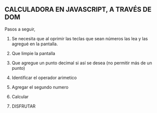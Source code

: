 ## CALCULADORA EN JAVASCRIPT, A TRAVÉS DE DOM

Pasos  a seguir,
1.	Se necesita que al oprimir las teclas que sean números las lea y las agregué en la pantalla.

2.	Que limpie la pantalla

3.	Que agregue un punto decimal si así se desea (no permitir más de un punto)
4.	Identificar el operador arimetico
5.	Agregar el segundo numero
6.	Calcular
7.	DISFRUTAR

